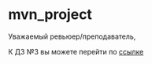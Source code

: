 # mvn_project

Уважаемый ревьюер/преподаватель, 

К ДЗ №3 вы можете перейти по [ссылке](https://github.com/Zhavoronkov24/mvn_project/tree/master/src/test/java/org/zhavoronkov/stepikcoverage)
